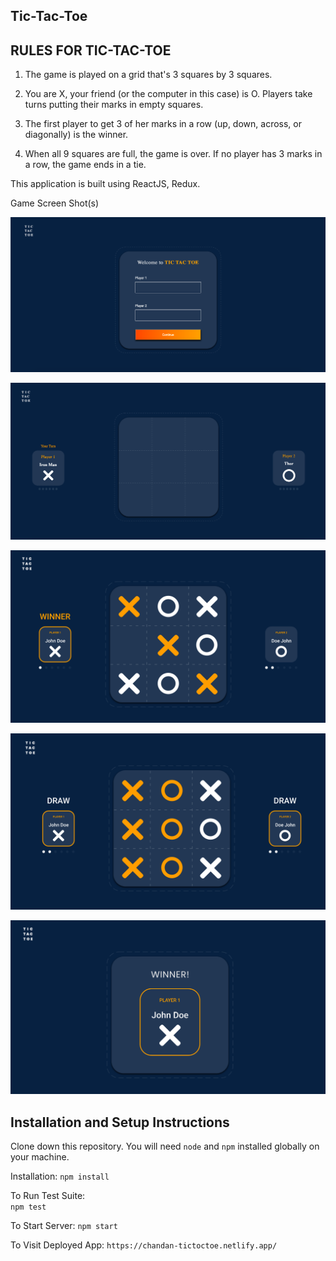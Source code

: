 ## Tic-Tac-Toe

## RULES FOR TIC-TAC-TOE

1. The game is played on a grid that's 3 squares by 3 squares.

2. You are X, your friend (or the computer in this case) is O. Players take turns putting their marks in empty squares.

3. The first player to get 3 of her marks in a row (up, down, across, or diagonally) is the winner.

4. When all 9 squares are full, the game is over. If no player has 3 marks in a row, the game ends in a tie.


This application is built using ReactJS, Redux.

Game Screen Shot(s)

![Getting Started](./images/desktop_1.png)

![Getting Started](./images/desktop_2.png)

![Getting Started](./images/desktop_3.png)

![Getting Started](./images/desktop_4.png)

![Getting Started](./images/desktop_5.png)



## Installation and Setup Instructions

Clone down this repository. You will need `node` and `npm` installed globally on your machine.

Installation:
`npm install`

To Run Test Suite:  
 `npm test`

To Start Server:
`npm start`

To Visit Deployed App:
`https://chandan-tictoctoe.netlify.app/`


